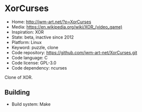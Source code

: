# XorCurses

- Home: http://jwm-art.net/?p=XorCurses
- Media: https://en.wikipedia.org/wiki/XOR_(video_game)
- Inspiration: XOR
- State: beta, inactive since 2012
- Platform: Linux
- Keyword: puzzle, clone
- Code repository: https://github.com/jwm-art-net/XorCurses.git
- Code language: C
- Code license: GPL-3.0
- Code dependency: ncurses

Clone of XOR.

## Building

- Build system: Make
